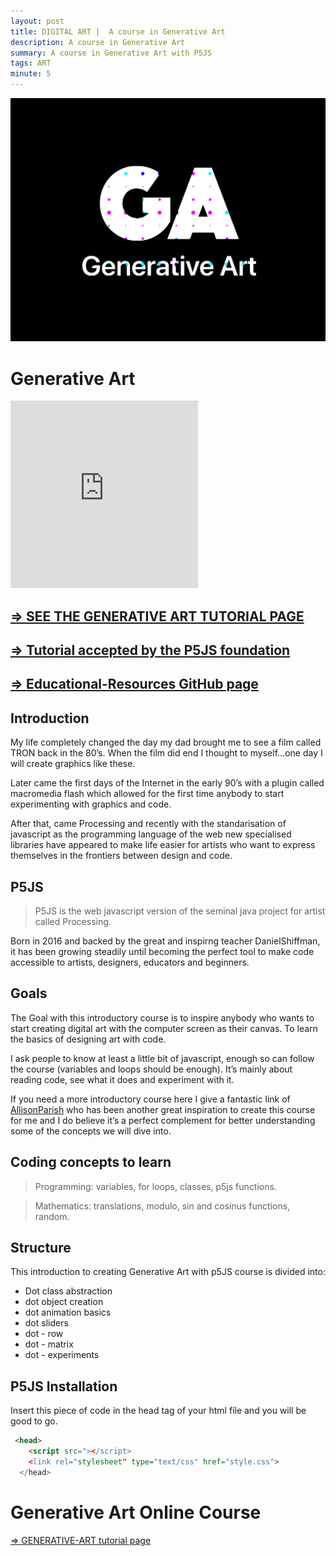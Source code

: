 ```yaml
---
layout: post
title: DIGITAL ART |  A course in Generative Art
description: A course in Generative Art
summary: A course in Generative Art with P5JS
tags: ART
minute: 5
---
```


![generative art course](/assets/images/code/GA/GA-1.png)

# Generative Art

<iframe src="https://preview.p5js.org/bernatferragut/embed/Hy437sycQ" style="height: 300px; border: none"></iframe>

## [=> SEE THE GENERATIVE ART TUTORIAL PAGE](https://ga-course.surge.sh/)

## [=> Tutorial accepted by the P5JS foundation](https://p5js.org/) 

## [=> Educational-Resources GitHub page](https://github.com/processing/p5.js/wiki/Educational-Resources)



## Introduction
My life completely changed the day my dad brought me to see a film called TRON back in the 80’s. When the film did end I thought to myself…one day I will create graphics like these.

Later came the first days of the Internet in the early 90’s with a plugin called macromedia flash which allowed for the first time anybody to start experimenting with graphics and code.

After that, came Processing and recently with the standarisation of javascript as the programming language of the web new specialised libraries have appeared to make life easier for artists who want to express themselves in the frontiers between design and code.

## P5JS
>P5JS is the web javascript version of the seminal java project for artist called Processing.

Born in 2016 and backed by the great and inspirng teacher DanielShiffman, it has been growing steadily until becoming the perfect tool to make code accessible to artists, designers, educators and beginners.

## Goals
The Goal with this introductory course is to inspire anybody who wants to start creating digital art with the computer screen as their canvas. To learn the basics of designing art with code.

I ask people to know at least a little bit of javascript, enough so can follow the course (variables and loops should be enough). It’s mainly about reading code, see what it does and experiment with it.

If you need a more introductory course here I give a fantastic link of [AllisonParish](https://www.decontextualize.com/) who has been another great inspiration to create this course for me and I do believe it’s a perfect complement for better understanding some of the concepts we will dive into.

## Coding concepts to learn
> Programming: variables, for loops, classes, p5js functions.

> Mathematics: translations, modulo, sin and cosinus functions, random.

## Structure
This introduction to creating Generative Art with p5JS course is divided into:

* Dot class abstraction
* dot object creation
* dot animation basics
* dot sliders
* dot - row
* dot - matrix
* dot - experiments

## P5JS Installation
Insert this piece of code in the head tag of your html file and you will be good to go.

```html
 <head>
    <script src="></script>
    <link rel="stylesheet" type="text/css" href="style.css">
  </head>

```
# Generative Art Online Course
[=> GENERATIVE-ART tutorial page](https://ga-course.surge.sh/)